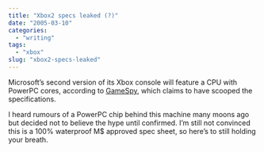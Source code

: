 ```yaml
---
title: "Xbox2 specs leaked (?)"
date: "2005-03-10"
categories:
  - "writing"
tags:
  - "xbox"
slug: "xbox2-specs-leaked"
---
```


Microsoft’s second version of its Xbox console will feature a CPU with PowerPC cores, according to [GameSpy][1], which claims to have scooped the specifications.

I heard rumours of a PowerPC chip behind this machine many moons ago but decided not to believe the hype until confirmed. I’m still not convinced this is a 100% waterproof M$ approved spec sheet, so here’s to still holding your breath.

[1]:	https://xbox.gamespy.com/xbox/microsoft-xbox/594331p1.html?fromint=1
